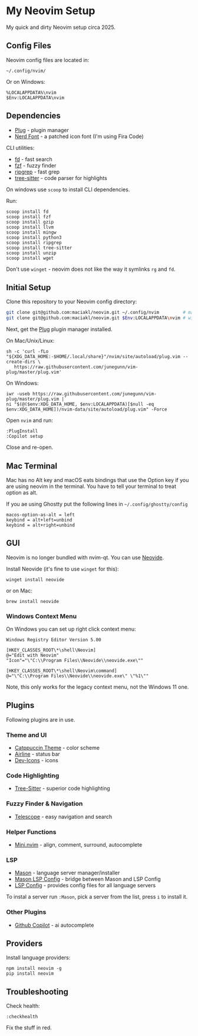 # My Neovim Setup

My quick and dirty Neovim setup circa 2025.

## Config Files

Neovim config files are located in:

    ~/.config/nvim/

Or on Windows:

    %LOCALAPPDATA%\nvim
    $Env:LOCALAPPDATA\nvim

## Dependencies

- [Plug](https://github.com/junegunn/vim-plug) - plugin manager
- [Nerd Font](https://www.nerdfonts.com/) - a patched icon font (I'm using Fira Code)

CLI utilities:

- [fd](https://github.com/sharkdp/fd) - fast search
- [fzf](https://github.com/junegunn/fzf) - fuzzy finder
- [ripgrep](https://github.com/BurntSushi/ripgrep) - fast grep
- [tree-sitter](https://github.com/tree-sitter/tree-sitter/tree/master/cli) - code parser for highlights

On windows use `scoop` to install CLI dependencies.

Run:

    scoop install fd
    scoop install fzf
    scoop install gzip
    scoop install llvm
    scoop install mingw
    scoop install python3
    scoop install ripgrep
    scoop install tree-sitter
    scoop install unzip
    scoop install wget

Don't use `winget` - neovim does not like the way it symlinks `rg` and `fd`.

## Initial Setup

Clone this repository to your Neovim config directory:

```bash
git clone git@github.com:maciakl/neovim.git ~/.config/nvim         # mac/linux
git clone git@github.com:maciakl/neovim.git $Env:LOCALAPPDATA\nvim # windows
```

Next, get the [Plug](https://github.com/junegunn/vim-plug) plugin manager installed.

On Mac/Unix/Linux:

    sh -c 'curl -fLo "${XDG_DATA_HOME:-$HOME/.local/share}"/nvim/site/autoload/plug.vim --create-dirs \
       https://raw.githubusercontent.com/junegunn/vim-plug/master/plug.vim'

On Windows:

    iwr -useb https://raw.githubusercontent.com/junegunn/vim-plug/master/plug.vim |`
    ni "$(@($env:XDG_DATA_HOME, $env:LOCALAPPDATA)[$null -eq $env:XDG_DATA_HOME])/nvim-data/site/autoload/plug.vim" -Force

Open `nvim` and run:

    :PlugInstall
    :Copilot setup

Close and re-open.

## Mac Terminal

Mac has no Alt key and macOS eats bindings that use the Option key if you are using neovim in the terminal. You have to tell your terminal to treat option as alt.

If you ae using Ghostty put the following lines in `~/.config/ghostty/config`

    macos-option-as-alt = left
    keybind = alt+left=unbind
    keybind = alt+right=unbind


## GUI

Neovim is no longer bundled with nvim-qt. You can use [Neovide](https://neovide.dev/).

Install Neovide (it's fine to use `winget` for this):

    winget install neovide

or on Mac:

    brew install neovide

### Windows Context Menu

On Windows you can set up right click context menu:

    Windows Registry Editor Version 5.00

    [HKEY_CLASSES_ROOT\*\shell\Neovim]
    @="Edit with Neovim"
    "Icon"="\"C:\\Program Files\\Neovide\\neovide.exe\""

    [HKEY_CLASSES_ROOT\*\shell\Neovim\command]
    @="\"C:\\Program Files\\Neovide\\neovide.exe\" \"%1\""

Note, this only works for the legacy context menu, not the Windows 11 one.


## Plugins

Following plugins are in use.

### Theme and UI

- [Catppuccin Theme](https://github.com/catppuccin/nvim) - color scheme
- [Airline](https://github.com/vim-airline/vim-airline) - status bar
- [Dev-Icons](https://github.com/nvim-tree/nvim-web-devicons) - icons

### Code Highlighting

- [Tree-Sitter](https://github.com/nvim-treesitter/nvim-treesitter) - superior code highlighting

### Fuzzy Finder & Navigation

- [Telescope](https://github.com/nvim-telescope/telescope.nvim) - easy navigation and search

### Helper Functions

- [Mini.nvim](https://github.com/echasnovski/mini.nvim) - align, comment, surround, autocomplete

### LSP

- [Mason](https://github.com/mason-org/mason.nvim) - language server manager/installer
- [Mason LSP Config](https://github.com/mason-org/mason-lspconfig.nvim) - bridge between Mason and LSP Config
- [LSP Config](https://github.com/neovim/nvim-lspconfig) - provides config files for all language servers

To instal a server run `:Mason`, pick a server from the list, press `i` to install it.

### Other Plugins

- [Github Copilot](https://github.com/github/copilot.vim) - ai autocomplete

## Providers

Install language providers:

    npm install neovim -g
    pip install neovim

## Troubleshooting

Check health:

    :checkhealth

Fix the stuff in red.
